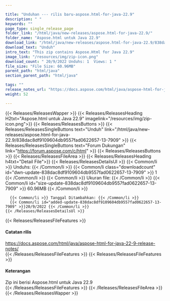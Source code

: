 ```yaml
---

title: "Unduhan --- rilis baru-aspose.html-for-java-22.9"
description: " "
keywords: ""
page_type: single_release_page
folder_link: "/html/java/new-releases/aspose.html-for-java-22.9/"
folder_name: "Aspose.html untuk Java 22.9"
download_link: "/html/java/new-releases/aspose.html-for-java-22.9/838dac8df9109604db9557fad0622657-13-7909"
download_text: "Unduh"
intro_text: "This zip contains Aspose.Html for Java 22.9"
image_link: "/resources/img/zip-icon.png"
download_count: " 20/9/2022 Unduhs: 1  Views: 1 "
file_size: "File Size: 60.96MB"
parent_path: "html/java"
section_parent_path: "html/java"

tags: ""
release_notes_url: "https://docs.aspose.com/html/java/aspose-html-for-java-22-9-release-notes/"
weight: 52

---
```


{{< Releases/ReleasesWapper >}}
  {{< Releases/ReleasesHeading H2txt="Aspose.html untuk Java 22.9" imagelink="/resources/img/zip-icon.png">}}
  {{< Releases/ReleasesButtons >}}
    {{< Releases/ReleasesSingleButtons text="Unduh" link="/html/java/new-releases/aspose.html-for-java-22.9/838dac8df9109604db9557fad0622657-13-7909" >}}
    {{< Releases/ReleasesSingleButtons text="Forum Dukungan" link="https://forum.aspose.com/c/html" >}}
  {{< Releases/ReleasesButtons >}}
  {{< Releases/ReleasesFileArea >}}
    {{< Releases/ReleasesHeading h4txt="Detail File">}}
    {{< Releases/ReleasesDetailsUl >}}
      {{< Common/li >}} Unduhs: {{< /Common/li >}}
      {{< Common/li class="downloadcount" id="dwn-update-838dac8df9109604db9557fad0622657-13-7909" >}} 1 {{< /Common/li >}}
      {{< Common/li >}} Ukuran file: {{< /Common/li >}}
      {{< Common/li id="size-update-838dac8df9109604db9557fad0622657-13-7909" >}} 60.96MB {{< /Common/li >}}

      {{< Common/li >}} Tanggal Ditambahkan: {{< /Common/li >}}
      {{< Common/li id="added-update-838dac8df9109604db9557fad0622657-13-7909" >}}20/9/2022 {{< /Common/li >}}
    {{< /Releases/ReleasesDetailsUl >}}

  {{< Releases/ReleasesFileFeatures >}}
      <h4>Catatan rilis</h4><div><a href='https://docs.aspose.com/html/java/aspose-html-for-java-22-9-release-notes/'>https://docs.aspose.com/html/java/aspose-html-for-java-22-9-release-notes/</a></div>
  {{< /Releases/ReleasesFileFeatures >}}
  {{< Releases/ReleasesFileFeatures >}}
      <h4>Keterangan</h4><div class="HTMLDescription">Zip ini berisi Aspose.html untuk Java 22.9</div>
  {{< /Releases/ReleasesFileFeatures >}}
 {{< /Releases/ReleasesFileArea >}}
{{< /Releases/ReleasesWapper >}}


